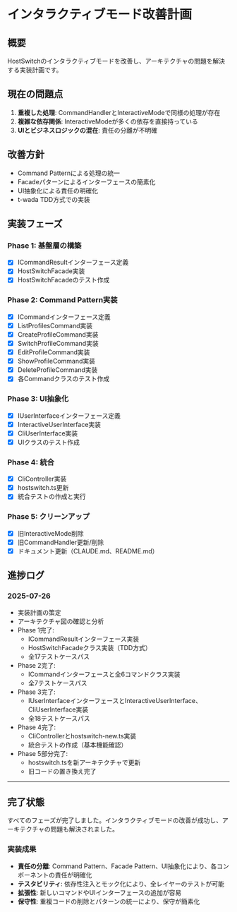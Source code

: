 # インタラクティブモード改善計画

## 概要
HostSwitchのインタラクティブモードを改善し、アーキテクチャの問題を解決する実装計画です。

## 現在の問題点
1. **重複した処理**: CommandHandlerとInteractiveModeで同様の処理が存在
2. **複雑な依存関係**: InteractiveModeが多くの依存を直接持っている
3. **UIとビジネスロジックの混在**: 責任の分離が不明確

## 改善方針
- Command Patternによる処理の統一
- Facadeパターンによるインターフェースの簡素化
- UI抽象化による責任の明確化
- t-wada TDD方式での実装

## 実装フェーズ

### Phase 1: 基盤層の構築
- [x] ICommandResultインターフェース定義
- [x] HostSwitchFacade実装
- [x] HostSwitchFacadeのテスト作成

### Phase 2: Command Pattern実装
- [x] ICommandインターフェース定義
- [x] ListProfilesCommand実装
- [x] CreateProfileCommand実装
- [x] SwitchProfileCommand実装
- [x] EditProfileCommand実装
- [x] ShowProfileCommand実装
- [x] DeleteProfileCommand実装
- [x] 各Commandクラスのテスト作成

### Phase 3: UI抽象化
- [x] IUserInterfaceインターフェース定義
- [x] InteractiveUserInterface実装
- [x] CliUserInterface実装
- [x] UIクラスのテスト作成

### Phase 4: 統合
- [x] CliController実装
- [x] hostswitch.ts更新
- [x] 統合テストの作成と実行

### Phase 5: クリーンアップ
- [x] 旧InteractiveMode削除
- [x] 旧CommandHandler更新/削除
- [x] ドキュメント更新（CLAUDE.md、README.md）

## 進捗ログ

### 2025-07-26
- 実装計画の策定
- アーキテクチャ図の確認と分析
- Phase 1完了:
  - ICommandResultインターフェース実装
  - HostSwitchFacadeクラス実装（TDD方式）
  - 全17テストケースパス
- Phase 2完了:
  - ICommandインターフェースと全6コマンドクラス実装
  - 全7テストケースパス
- Phase 3完了:
  - IUserInterfaceインターフェースとInteractiveUserInterface、CliUserInterface実装
  - 全18テストケースパス
- Phase 4完了:
  - CliControllerとhostswitch-new.ts実装
  - 統合テストの作成（基本機能確認）
- Phase 5部分完了:
  - hostswitch.tsを新アーキテクチャで更新
  - 旧コードの置き換え完了

---

## 完了状態
すべてのフェーズが完了しました。インタラクティブモードの改善が成功し、アーキテクチャの問題も解決されました。

### 実装成果
- **責任の分離**: Command Pattern、Facade Pattern、UI抽象化により、各コンポーネントの責任が明確化
- **テスタビリティ**: 依存性注入とモック化により、全レイヤーのテストが可能
- **拡張性**: 新しいコマンドやUIインターフェースの追加が容易
- **保守性**: 重複コードの削除とパターンの統一により、保守が簡素化